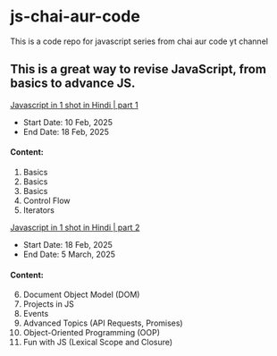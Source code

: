 # js-chai-aur-code
This is a code repo for javascript series from chai aur code yt channel
## This is a great way to revise JavaScript, from basics to advance JS.


[Javascript in 1 shot in Hindi | part 1](https://youtu.be/sscX432bMZo?si=f7uFBv-Sq0lYtdpt)
- Start Date: 10 Feb, 2025
- End Date: 18 Feb, 2025

#### Content:
01. Basics
02. Basics
03. Basics
04. Control Flow
05. Iterators


[Javascript in 1 shot in Hindi | part 2](https://youtu.be/_TjtAyMkiTI?si=WJ0_BBqs3QHdgbXG)
- Start Date: 18 Feb, 2025
- End Date: 5 March, 2025

#### Content:
06. Document Object Model (DOM)
07. Projects in JS
08. Events
09. Advanced Topics (API Requests, Promises)
10. Object-Oriented Programming (OOP)
11. Fun with JS (Lexical Scope and Closure)
